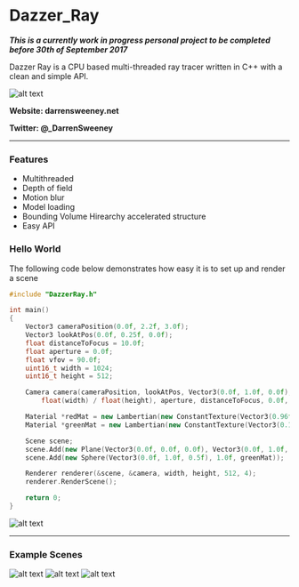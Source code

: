# Dazzer_Ray

***This is a currently work in progress personal project to be completed before 30th of September 2017***

Dazzer Ray is a CPU based multi-threaded ray tracer written in C++ with a clean and simple API.

![alt text](https://dsweeneyblog.files.wordpress.com/2017/09/readmephoto1.png)

**Website: darrensweeney.net**

**Twitter: @_DarrenSweeney**

---

### Features
- Multithreaded
- Depth of field
- Motion blur
- Model loading
- Bounding Volume Hirearchy accelerated structure
- Easy API

### Hello World
The following code below demonstrates how easy it is to set up and render a scene

```cpp
#include "DazzerRay.h"

int main()
{
	Vector3 cameraPosition(0.0f, 2.2f, 3.0f);
	Vector3 lookAtPos(0.0f, 0.25f, 0.0f);
	float distanceToFocus = 10.0f;
	float aperture = 0.0f;
	float vfov = 90.0f;
	uint16_t width = 1024;
	uint16_t height = 512;

	Camera camera(cameraPosition, lookAtPos, Vector3(0.0f, 1.0f, 0.0f), vfov,
		float(width) / float(height), aperture, distanceToFocus, 0.0f, 1.0f);

	Material *redMat = new Lambertian(new ConstantTexture(Vector3(0.96f, 0.1f, 0.1f)));
	Material *greenMat = new Lambertian(new ConstantTexture(Vector3(0.1f, 0.96f, 0.1f)));

	Scene scene;
	scene.Add(new Plane(Vector3(0.0f, 0.0f, 0.0f), Vector3(0.0f, 1.0f, 0.0f), redMat));
	scene.Add(new Sphere(Vector3(0.0f, 1.0f, 0.5f), 1.0f, greenMat));

	Renderer renderer(&scene, &camera, width, height, 512, 4);
	renderer.RenderScene();

	return 0;
}
```

![alt text](https://dsweeneyblog.files.wordpress.com/2017/09/sample.png)

---
### Example Scenes

![alt text](https://dsweeneyblog.files.wordpress.com/2017/09/cornellbox.png)
![alt text](https://dsweeneyblog.files.wordpress.com/2017/09/billiards_git.png)
![alt text](https://dsweeneyblog.files.wordpress.com/2017/09/model.png)
